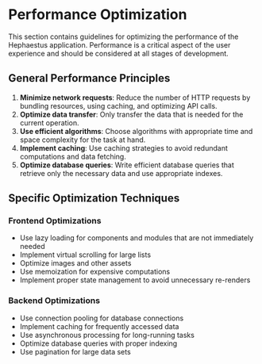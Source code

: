# Performance Optimization

This section contains guidelines for optimizing the performance of the Hephaestus application. Performance is a critical aspect of the user experience and should be considered at all stages of development.

## General Performance Principles

1. **Minimize network requests**: Reduce the number of HTTP requests by bundling resources, using caching, and optimizing API calls.
2. **Optimize data transfer**: Only transfer the data that is needed for the current operation.
3. **Use efficient algorithms**: Choose algorithms with appropriate time and space complexity for the task at hand.
4. **Implement caching**: Use caching strategies to avoid redundant computations and data fetching.
5. **Optimize database queries**: Write efficient database queries that retrieve only the necessary data and use appropriate indexes.

## Specific Optimization Techniques

### Frontend Optimizations

- Use lazy loading for components and modules that are not immediately needed
- Implement virtual scrolling for large lists
- Optimize images and other assets
- Use memoization for expensive computations
- Implement proper state management to avoid unnecessary re-renders

### Backend Optimizations

- Use connection pooling for database connections
- Implement caching for frequently accessed data
- Use asynchronous processing for long-running tasks
- Optimize database queries with proper indexing
- Use pagination for large data sets 